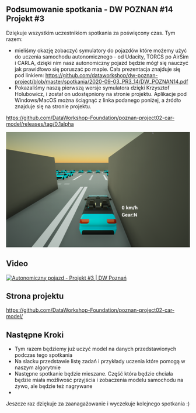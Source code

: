 ## Podsumowanie spotkania - DW POZNAN #14 Projekt #3

Dziękuje wszystkim uczestnikiom spotkania za poświęcony czas. Tym razem:

* mieliśmy okazję zobaczyć symulatory do pojazdów które możemy użyć do uczenia samochodu autonomicznego - od Udacity, TORCS po AirSim i CARLA, dzięki nim nasz autonomiczny pojazd będzie mógł się nauczyć jak prawidłowo się poruszać po mapie.  Cała prezentacja znajduje się pod linkiem:
  https://github.com/dataworkshop/dw-poznan-project/blob/master/spotkania/2020-09-03_PR3_14/DW_POZNAN14.pdf
* Pokazaliśmy naszą pierwszą wersje symulatora dzięki Krzysztof Holubowicz, i został on udostępniony na stronie projektu. Aplikacje pod Windows/MacOS można ściągnąć z linka podanego poniżej, a źródło znajduje się na stronie projektu.

https://github.com/DataWorkshop-Foundation/poznan-project02-car-model/releases/tag/0.1alpha

![image-20200922202022979](assets/image-20200922202022979.png)

## Video

[![Autonomiczny pojazd - Projekt #3 | DW Poznań](http://img.youtube.com/vi/yUK8lHgdoKg/0.jpg)](https://www.youtube.com/watch?v=yUK8lHgdoKg)

## Strona projektu

https://github.com/DataWorkshop-Foundation/poznan-project02-car-model/

## Następne Kroki

* Tym razem będziemy już uczyć model na danych przedstawionych podczas tego spotkania
* Na slacku przedstawie listę zadań i przykłady uczenia które pomogą w naszym algorytmie
* Następne spotkanie będzie mieszane. Część która będzie chciała będzie miała możliwość przyjścia i zobaczenia modelu samochodu na żywo, ale będzie też nagrywane
* 

Jeszcze raz dziękuje za zaanagażowanie i wyczekuje kolejnego spotkania :) 

